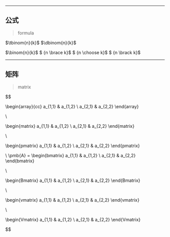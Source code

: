 


---
## 公式
> formula



$\tbinom{n}{k}$
$\dbinom{n}{k}$

$\binom{n}{k}$
$ {n \brace k}$
$ {n \choose k}$
$ {n \brack k}$



---
## 矩阵
> matrix

$$

\begin{array}{cc}
    a_{1,1} & a_{1,2} \\
    a_{2,1} & a_{2,2}
\end{array}

\\

\begin{matrix}
    a_{1,1} & a_{1,2} \\
    a_{2,1} & a_{2,2}
\end{matrix}

\\

\begin{pmatrix}
    a_{1,1} & a_{1,2} \\
    a_{2,1} & a_{2,2}
\end{pmatrix}

\\
\pmb{A} =
\begin{bmatrix}
    a_{1,1} & a_{1,2} \\
    a_{2,1} & a_{2,2}
\end{bmatrix}

\\

\begin{Bmatrix}
    a_{1,1} & a_{1,2} \\
    a_{2,1} & a_{2,2}
\end{Bmatrix}


\\


\begin{vmatrix}
    a_{1,1} & a_{1,2} \\
    a_{2,1} & a_{2,2}
\end{vmatrix}


\\

\begin{Vmatrix}
    a_{1,1} & a_{1,2} \\
    a_{2,1} & a_{2,2}
\end{Vmatrix}

$$